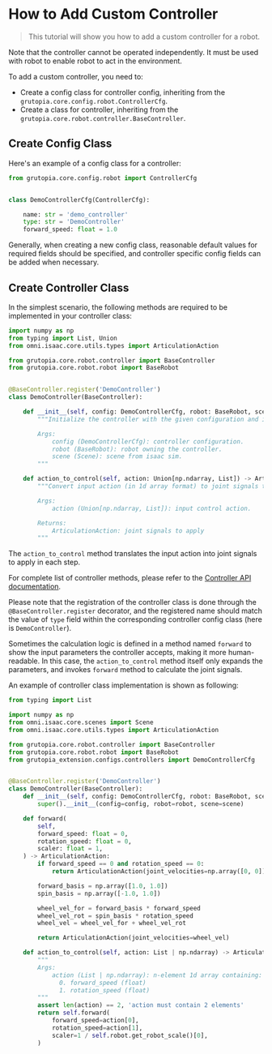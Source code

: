 # How to Add Custom Controller

> This tutorial will show you how to add a custom controller for a robot.

Note that the controller cannot be operated independently. It must be used with robot to enable robot to act in the environment.


To add a custom controller, you need to:
- Create a config class for controller config, inheriting from the `grutopia.core.config.robot.ControllerCfg`.
- Create a class for controller, inheriting from the `grutopia.core.robot.controller.BaseController`.

## Create Config Class

Here's an example of a config class for a controller:

```Python
from grutopia.core.config.robot import ControllerCfg


class DemoControllerCfg(ControllerCfg):

    name: str = 'demo_controller'
    type: str = 'DemoController'
    forward_speed: float = 1.0
```

Generally, when creating a new config class, reasonable default values for required fields should be specified, and controller specific config fields can be added when necessary.

## Create Controller Class

In the simplest scenario, the following methods are required to be implemented in your controller class:

```python
import numpy as np
from typing import List, Union
from omni.isaac.core.utils.types import ArticulationAction

from grutopia.core.robot.controller import BaseController
from grutopia.core.robot.robot import BaseRobot


@BaseController.register('DemoController')
class DemoController(BaseController):

    def __init__(self, config: DemoControllerCfg, robot: BaseRobot, scene: Scene):
        """Initialize the controller with the given configuration and its owner robot.

        Args:
            config (DemoControllerCfg): controller configuration.
            robot (BaseRobot): robot owning the controller.
            scene (Scene): scene from isaac sim.
        """

    def action_to_control(self, action: Union[np.ndarray, List]) -> ArticulationAction:
        """Convert input action (in 1d array format) to joint signals to apply.

        Args:
            action (Union[np.ndarray, List]): input control action.

        Returns:
            ArticulationAction: joint signals to apply
        """
```

The `action_to_control` method translates the input action into joint signals to apply in each step.

For complete list of controller methods, please refer to the [Controller API documentation](../../api/robot.rst#module-grutopia.core.robot.controller).

Please note that the registration of the controller class is done through the `@BaseController.register` decorator, and the registered name should match the value of `type` field within the corresponding controller config class (here is `DemoController`).

Sometimes the calculation logic is defined in a method named `forward` to show the input parameters the controller accepts, making it more human-readable. In this case, the `action_to_control` method itself only expands the parameters, and invokes `forward` method to calculate the joint signals.

An example of controller class implementation is shown as following:

```python
from typing import List

import numpy as np
from omni.isaac.core.scenes import Scene
from omni.isaac.core.utils.types import ArticulationAction

from grutopia.core.robot.controller import BaseController
from grutopia.core.robot.robot import BaseRobot
from grutopia_extension.configs.controllers import DemoControllerCfg


@BaseController.register('DemoController')
class DemoController(BaseController):
    def __init__(self, config: DemoControllerCfg, robot: BaseRobot, scene: Scene) -> None:
        super().__init__(config=config, robot=robot, scene=scene)

    def forward(
        self,
        forward_speed: float = 0,
        rotation_speed: float = 0,
        scaler: float = 1,
    ) -> ArticulationAction:
        if forward_speed == 0 and rotation_speed == 0:
            return ArticulationAction(joint_velocities=np.array([0, 0]))

        forward_basis = np.array([1.0, 1.0])
        spin_basis = np.array([-1.0, 1.0])

        wheel_vel_for = forward_basis * forward_speed
        wheel_vel_rot = spin_basis * rotation_speed
        wheel_vel = wheel_vel_for + wheel_vel_rot

        return ArticulationAction(joint_velocities=wheel_vel)

    def action_to_control(self, action: List | np.ndarray) -> ArticulationAction:
        """
        Args:
            action (List | np.ndarray): n-element 1d array containing:
              0. forward_speed (float)
              1. rotation_speed (float)
        """
        assert len(action) == 2, 'action must contain 2 elements'
        return self.forward(
            forward_speed=action[0],
            rotation_speed=action[1],
            scaler=1 / self.robot.get_robot_scale()[0],
        )
```
